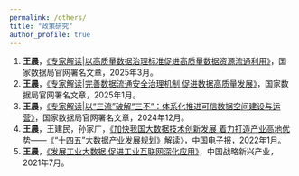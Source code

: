 ```yaml
---
permalink: /others/
title: "政策研究"
author_profile: true
---
```


1. **王晨**，[《专家解读\|以高质量数据治理标准促进高质量数据资源流通利用》](https://mp.weixin.qq.com/s/YPg8zDECf8HFRoEd1708zg)，国家数据局官网署名文章，2025年3月。
2. **王晨**，[《专家解读\|完善数据流通安全治理机制 促进数据高质量发展》](https://mp.weixin.qq.com/s/tnUydeOBWBE4R8oH3kPbWA)，国家数据局官网署名文章，2025年1月。
3. **王晨**，[《专家解读\|以“三流”破解“三不”：体系化推进可信数据空间建设与运营》](https://mp.weixin.qq.com/s/o4U_P50Ny8SjMYuPZ5IVcA)，国家数据局官网署名文章，2024年12月。
4. **王晨**，王建民，孙家广，[《加快我国大数据技术创新发展 着力打造产业高地优势——《“十四五”大数据产业发展规划》解读》](https://mp.weixin.qq.com/s/mDmn8nvM6b07xPRkSjmhuQ)，中国电子报，2022年1月。
5. **王晨**，[《发展工业大数据 促进工业互联网深化应用》](https://baijiahao.baidu.com/s?id=1705803027675516521&wfr=spider&for=pc&searchword=%E2%80%9C%E5%8F%91%E5%B1%95%E5%B7%A5%E4%B8%9A%E5%A4%A7%E6%95%B0%E6%8D%AE%20%E4%BF%83%E8%BF%9B%E5%B7%A5%E4%B8%9A%E4%BA%92%E8%81%94%E7%BD%91%E6%B7%B1%E5%8C%96%E5%BA%94%E7%94%A8%E2%80%9D)，中国战略新兴产业，2021年7月。
